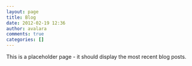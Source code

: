 ```yaml
---
layout: page
title: Blog
date: 2012-02-19 12:36
author: avalara
comments: true
categories: []
---
```


This is a placeholder page - it should display the most recent blog posts.